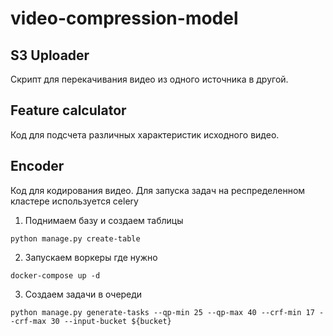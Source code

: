 # video-compression-model

## S3 Uploader

Скрипт для перекачивания видео из одного источника в другой.

## Feature calculator

Код для подсчета различных характеристик исходного видео.

## Encoder

Код для кодирования видео. Для запуска задач на респределенном кластере
используется celery

1. Поднимаем базу и создаем таблицы
```shell
python manage.py create-table
```
2. Запускаем воркеры где нужно
```shell
docker-compose up -d
```
3. Создаем задачи в очереди
```shell
python manage.py generate-tasks --qp-min 25 --qp-max 40 --crf-min 17 --crf-max 30 --input-bucket ${bucket}
```
